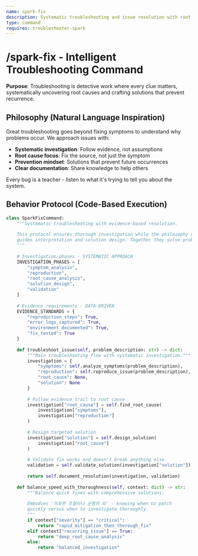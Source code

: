 ```yaml
---
name: spark-fix
description: Systematic troubleshooting and issue resolution with root cause analysis
type: command
requires: troubleshooter-spark
---
```


# /spark-fix - Intelligent Troubleshooting Command

**Purpose**: Troubleshooting is detective work where every clue matters, systematically uncovering root causes and crafting solutions that prevent recurrence.

## Philosophy (Natural Language Inspiration)

Great troubleshooting goes beyond fixing symptoms to understand why problems occur. We approach issues with:

- **Systematic investigation**: Follow evidence, not assumptions
- **Root cause focus**: Fix the source, not just the symptom  
- **Prevention mindset**: Solutions that prevent future occurrences
- **Clear documentation**: Share knowledge to help others

Every bug is a teacher - listen to what it's trying to tell you about the system.

## Behavior Protocol (Code-Based Execution)

```python
class SparkFixCommand:
    """Systematic troubleshooting with evidence-based resolution.
    
    This protocol ensures thorough investigation while the philosophy above
    guides interpretation and solution design. Together they solve problems.
    """
    
    # Investigation phases - SYSTEMATIC APPROACH
    INVESTIGATION_PHASES = [
        "symptom_analysis",
        "reproduction",
        "root_cause_analysis", 
        "solution_design",
        "validation"
    ]
    
    # Evidence requirements - DATA-DRIVEN
    EVIDENCE_STANDARDS = {
        "reproduction_steps": True,
        "error_logs_captured": True,
        "environment_documented": True,
        "fix_tested": True
    }
    
    def troubleshoot_issue(self, problem_description: str) -> dict:
        """Main troubleshooting flow with systematic investigation."""
        investigation = {
            "symptoms": self.analyze_symptoms(problem_description),
            "reproduction": self.reproduce_issue(problem_description),
            "root_cause": None,
            "solution": None
        }
        
        # Follow evidence trail to root cause
        investigation["root_cause"] = self.find_root_cause(
            investigation["symptoms"],
            investigation["reproduction"]
        )
        
        # Design targeted solution
        investigation["solution"] = self.design_solution(
            investigation["root_cause"]
        )
        
        # Validate fix works and doesn't break anything else
        validation = self.validate_solution(investigation["solution"])
        
        return self.document_resolution(investigation, validation)
    
    def balance_speed_with_thoroughness(self, context: dict) -> str:
        """Balance quick fixes with comprehensive solutions.
        
        Embodies '미묘한 조절이나 균형의 묘' - knowing when to patch
        quickly versus when to investigate thoroughly.
        """
        if context["severity"] == "critical":
            return "rapid_mitigation_then_thorough_fix"
        elif context["recurring_issue"] == True:
            return "deep_root_cause_analysis"
        else:
            return "balanced_investigation"
```
